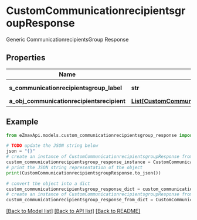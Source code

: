 # CustomCommunicationrecipientsgroupResponse

Generic CommunicationrecipientsGroup Response

## Properties

Name | Type | Description | Notes
------------ | ------------- | ------------- | -------------
**s_communicationrecipientsgroup_label** | **str** | The label for the Communicationrecipientsgroup | 
**a_obj_communicationrecipientsrecipient** | [**List[CustomCommunicationrecipientsrecipientResponse]**](CustomCommunicationrecipientsrecipientResponse.md) |  | 

## Example

```python
from eZmaxApi.models.custom_communicationrecipientsgroup_response import CustomCommunicationrecipientsgroupResponse

# TODO update the JSON string below
json = "{}"
# create an instance of CustomCommunicationrecipientsgroupResponse from a JSON string
custom_communicationrecipientsgroup_response_instance = CustomCommunicationrecipientsgroupResponse.from_json(json)
# print the JSON string representation of the object
print(CustomCommunicationrecipientsgroupResponse.to_json())

# convert the object into a dict
custom_communicationrecipientsgroup_response_dict = custom_communicationrecipientsgroup_response_instance.to_dict()
# create an instance of CustomCommunicationrecipientsgroupResponse from a dict
custom_communicationrecipientsgroup_response_from_dict = CustomCommunicationrecipientsgroupResponse.from_dict(custom_communicationrecipientsgroup_response_dict)
```
[[Back to Model list]](../README.md#documentation-for-models) [[Back to API list]](../README.md#documentation-for-api-endpoints) [[Back to README]](../README.md)


